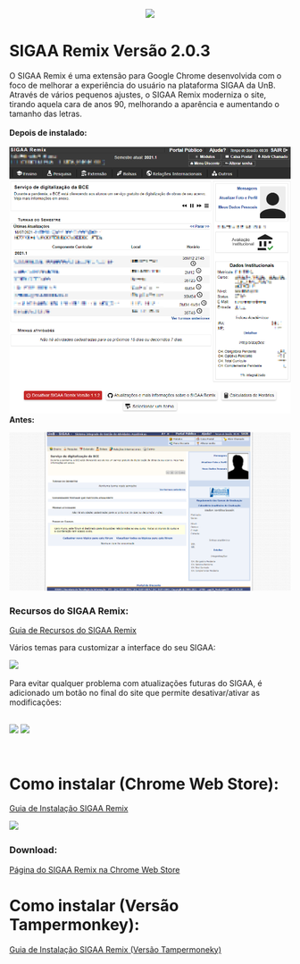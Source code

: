<p align="center">
  <img src="https://raw.githubusercontent.com/luisrguerra/unb-sigaa-remix/main/fotos/logo.png" />
</p>

# SIGAA Remix Versão 2.0.3
O SIGAA Remix é uma extensão para Google Chrome desenvolvida com o foco de melhorar a experiência do usuário na plataforma SIGAA da UnB. 
Através de vários pequenos ajustes, o SIGAA Remix moderniza o site, tirando aquela cara de anos 90, melhorando a aparência 
e aumentando o tamanho das letras.
<br>
<br>
**Depois de instalado:**
<br>
<br>
![Tela 1](fotos/tela1.png)
<br>
**Antes:**
<br>

![](fotos/tela0.png)
<br>
### Recursos do SIGAA Remix:

[Guia de Recursos do SIGAA Remix](https://github.com/luisrguerra/unb-sigaa-remix/wiki/Recursos-do-SIGAA-Remix)

Vários temas para customizar a interface do seu SIGAA:
<br>

<img src="https://raw.githubusercontent.com/luisrguerra/unb-sigaa-remix/main/fotos/temas.png" width="500"/> 

<br>

Para evitar qualquer problema com atualizações futuras do SIGAA, é adicionado um botão no final do site que permite desativar/ativar as modificações:
<br>
<br>

<img src="https://raw.githubusercontent.com/luisrguerra/unb-sigaa-remix/main/fotos/desativar.png"/> <img src="https://raw.githubusercontent.com/luisrguerra/unb-sigaa-remix/main/fotos/ativar.png"/> 

<br>

# Como instalar (Chrome Web Store):

[Guia de Instalação SIGAA Remix](https://github.com/luisrguerra/unb-sigaa-remix/wiki/Guia-de-Instala%C3%A7%C3%A3o)


<img src="https://raw.githubusercontent.com/luisrguerra/unb-sigaa-remix/main/fotos/tela10.png" width="500" />

### Download:
[Página do SIGAA Remix na Chrome Web Store](https://chrome.google.com/webstore/detail/sigaa-remix/plpmdkigbdddlaihbfbpjgcknmefjijf?hl=pt-BR&authuser=0)<br>

# Como instalar (Versão Tampermonkey):

[Guia de Instalação SIGAA Remix (Versão Tampermoneky)](https://github.com/luisrguerra/unb-sigaa-remix/wiki/Guia-de-Instala%C3%A7%C3%A3o-SIGAA-Remix-(Vers%C3%A3o-Tampermoneky))
